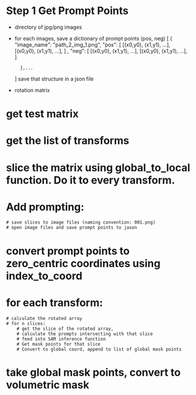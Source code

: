# Step 1 Get Prompt Points

- directory of jpg/png images
- for each images, save a dictionary of prompt points (pos, neg)
    [
        {
            "image_name": "path_2_img_1.png",
            "pos": 
                [
                    [(x0,y0), (x1,y1), ...],
                    [(x0,y0), (x1,y1), ...],
                ]
            ,
            "neg": 
                [
                    [(x0,y0), (x1,y1), ...],
                    [(x0,y0), (x1,y1), ...],
                ]
                    
        },...
    ]
    save that structure in a json file
- rotation matrix


# get test matrix

# get the list of transforms

# slice the matrix using global_to_local function. Do it to every transform.

# Add prompting:
    # save slices to image files (naming convention: 001.png)
    # open image files and save prompt points to jason 

# convert prompt points to zero_centric coordinates using index_to_coord

# for each transform:
    # calculate the rotated array
    # for n slices:
        # get the slice of the rotated array,
        # calculate the prompts intersecting with that slice
        # feed into SAM inference function
        # Get mask points for that slice
        # Convert to global coord, append to list of global mask points
        
# take global mask points, convert to volumetric mask
